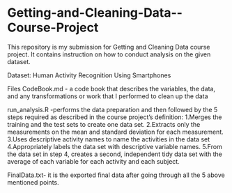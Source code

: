 # Getting-and-Cleaning-Data--Course-Project
This repository is my submission for Getting and Cleaning Data course project. It contains instruction on how to conduct analysis on the given dataset.

Dataset:
Human Activity Recognition Using Smartphones

Files
CodeBook.md - a code book that describes the variables, the data, and any transformations or work that I performed to clean up the data

run_analysis.R -performs the data preparation and then followed by the 5 steps required as described in the course project’s definition:
1.Merges the training and the test sets to create one data set.
2.Extracts only the measurements on the mean and standard deviation for each measurement.
3.Uses descriptive activity names to name the activities in the data set
4.Appropriately labels the data set with descriptive variable names.
5.From the data set in step 4, creates a second, independent tidy data set with the average of each variable for each activity and each subject.


FinalData.txt- it is the exported final data after going through all the 5 above mentioned points.
